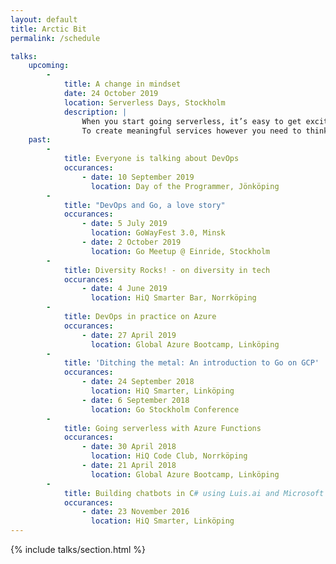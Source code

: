 ```yaml
---
layout: default
title: Arctic Bit
permalink: /schedule

talks:
    upcoming:
        - 
            title: A change in mindset
            date: 24 October 2019
            location: Serverless Days, Stockholm
            description: |
                When you start going serverless, it’s easy to get excited and just go for it.
                To create meaningful services however you need to think carefully about your design and what you want to achieve.
    past:
        -   
            title: Everyone is talking about DevOps
            occurances:
                - date: 10 September 2019
                  location: Day of the Programmer, Jönköping
        -
            title: "DevOps and Go, a love story"
            occurances:
                - date: 5 July 2019
                  location: GoWayFest 3.0, Minsk
                - date: 2 October 2019
                  location: Go Meetup @ Einride, Stockholm
        -   
            title: Diversity Rocks! - on diversity in tech
            occurances:
                - date: 4 June 2019
                  location: HiQ Smarter Bar, Norrköping
        -   
            title: DevOps in practice on Azure
            occurances:
                - date: 27 April 2019
                  location: Global Azure Bootcamp, Linköping
        -   
            title: 'Ditching the metal: An introduction to Go on GCP'
            occurances:
                - date: 24 September 2018
                  location: HiQ Smarter, Linköping
                - date: 6 September 2018
                  location: Go Stockholm Conference
        -   
            title: Going serverless with Azure Functions
            occurances:
                - date: 30 April 2018
                  location: HiQ Code Club, Norrköping
                - date: 21 April 2018
                  location: Global Azure Bootcamp, Linköping
        -
            title: Building chatbots in C# using Luis.ai and Microsoft BotBuilder
            occurances:
                - date: 23 November 2016
                  location: HiQ Smarter, Linköping
---
```

<div class="container">
    <div class="row">
        <div class="splash-image" style="background-image: url('/assets/raising-hands.jpg');">
        </div>
    </div>
</div>
<div class="container">
    <div class="row">
        <div class="col s12">
            {% include talks/section.html %}
        </div>
    </div>
</div>